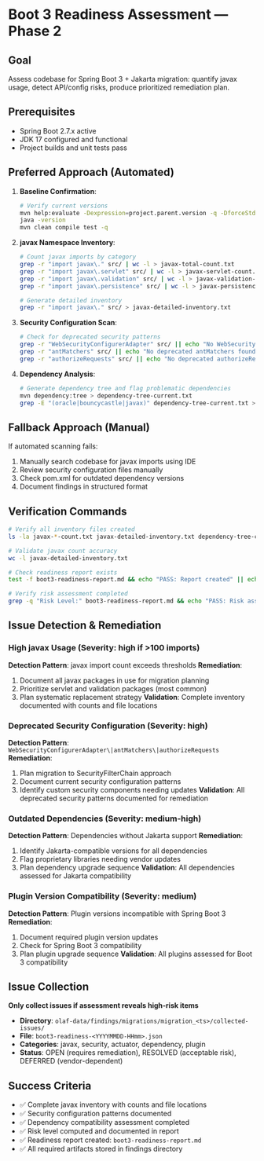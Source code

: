 # Boot 3 Readiness Assessment — Phase 2

## Goal
Assess codebase for Spring Boot 3 + Jakarta migration: quantify javax usage, detect API/config risks, produce prioritized remediation plan.

## Prerequisites
- Spring Boot 2.7.x active
- JDK 17 configured and functional
- Project builds and unit tests pass

## Preferred Approach (Automated)
1. **Baseline Confirmation**:
   ```bash
   # Verify current versions
   mvn help:evaluate -Dexpression=project.parent.version -q -DforceStdout
   java -version
   mvn clean compile test -q
   ```

2. **javax Namespace Inventory**:
   ```bash
   # Count javax imports by category
   grep -r "import javax\." src/ | wc -l > javax-total-count.txt
   grep -r "import javax\.servlet" src/ | wc -l > javax-servlet-count.txt
   grep -r "import javax\.validation" src/ | wc -l > javax-validation-count.txt
   grep -r "import javax\.persistence" src/ | wc -l > javax-persistence-count.txt
   
   # Generate detailed inventory
   grep -r "import javax\." src/ > javax-detailed-inventory.txt
   ```

3. **Security Configuration Scan**:
   ```bash
   # Check for deprecated security patterns
   grep -r "WebSecurityConfigurerAdapter" src/ || echo "No WebSecurityConfigurerAdapter found"
   grep -r "antMatchers" src/ || echo "No deprecated antMatchers found"
   grep -r "authorizeRequests" src/ || echo "No deprecated authorizeRequests found"
   ```

4. **Dependency Analysis**:
   ```bash
   # Generate dependency tree and flag problematic dependencies
   mvn dependency:tree > dependency-tree-current.txt
   grep -E "(oracle|bouncycastle|javax)" dependency-tree-current.txt > flagged-dependencies.txt
   ```

## Fallback Approach (Manual)
If automated scanning fails:
1. Manually search codebase for javax imports using IDE
2. Review security configuration files manually
3. Check pom.xml for outdated dependency versions
4. Document findings in structured format

## Verification Commands
```bash
# Verify all inventory files created
ls -la javax-*-count.txt javax-detailed-inventory.txt dependency-tree-current.txt

# Validate javax count accuracy
wc -l javax-detailed-inventory.txt

# Check readiness report exists
test -f boot3-readiness-report.md && echo "PASS: Report created" || echo "FAIL: Report missing"

# Verify risk assessment completed
grep -q "Risk Level:" boot3-readiness-report.md && echo "PASS: Risk assessed" || echo "FAIL: Risk assessment missing"
```

## Issue Detection & Remediation

### High javax Usage (Severity: high if >100 imports)
**Detection Pattern**: javax import count exceeds thresholds
**Remediation**:
1. Document all javax packages in use for migration planning
2. Prioritize servlet and validation packages (most common)
3. Plan systematic replacement strategy
**Validation**: Complete inventory documented with counts and file locations

### Deprecated Security Configuration (Severity: high)
**Detection Pattern**: `WebSecurityConfigurerAdapter\|antMatchers\|authorizeRequests`
**Remediation**:
1. Plan migration to SecurityFilterChain approach
2. Document current security configuration patterns
3. Identify custom security components needing updates
**Validation**: All deprecated security patterns documented for remediation

### Outdated Dependencies (Severity: medium-high)
**Detection Pattern**: Dependencies without Jakarta support
**Remediation**:
1. Identify Jakarta-compatible versions for all dependencies
2. Flag proprietary libraries needing vendor updates
3. Plan dependency upgrade sequence
**Validation**: All dependencies assessed for Jakarta compatibility

### Plugin Version Compatibility (Severity: medium)
**Detection Pattern**: Plugin versions incompatible with Spring Boot 3
**Remediation**:
1. Document required plugin version updates
2. Check for Spring Boot 3 compatibility
3. Plan plugin upgrade sequence
**Validation**: All plugins assessed for Boot 3 compatibility

## Issue Collection
**Only collect issues if assessment reveals high-risk items**
- **Directory**: `olaf-data/findings/migrations/migration_<ts>/collected-issues/`
- **File**: `boot3-readiness-<YYYYMMDD-HHmm>.json`
- **Categories**: javax, security, actuator, dependency, plugin
- **Status**: OPEN (requires remediation), RESOLVED (acceptable risk), DEFERRED (vendor-dependent)

## Success Criteria
- ✅ Complete javax inventory with counts and file locations
- ✅ Security configuration patterns documented
- ✅ Dependency compatibility assessment completed
- ✅ Risk level computed and documented in report
- ✅ Readiness report created: `boot3-readiness-report.md`
- ✅ All required artifacts stored in findings directory
